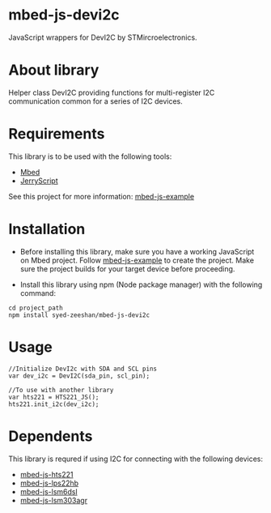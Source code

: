 # mbed-js-devi2c
JavaScript wrappers for DevI2C by STMircroelectronics.

# About library
Helper class DevI2C providing functions for multi-register I2C communication common for a series of I2C devices.

# Requirements
This library is to be used with the following tools:
* [Mbed](https://www.mbed.com/en/platform/mbed-os/)
* [JerryScript](https://github.com/jerryscript-project/jerryscript)

See this project for more information: [mbed-js-example](https://github.com/ARMmbed/mbed-js-example)

# Installation
* Before installing this library, make sure you have a working JavaScript on Mbed project.
Follow [mbed-js-example](https://github.com/ARMmbed/mbed-js-example) to create the project.
Make sure the project builds for your target device before proceeding.

* Install this library using npm (Node package manager) with the following command:
```
cd project_path
npm install syed-zeeshan/mbed-js-devi2c
```

# Usage
```
//Initialize DevI2c with SDA and SCL pins
var dev_i2c = DevI2C(sda_pin, scl_pin);

//To use with another library
var hts221 = HTS221_JS();
hts221.init_i2c(dev_i2c);

```

        
# Dependents
This library is requred if using I2C for connecting with the following devices:
* [mbed-js-hts221](https://www.github.com/syed-zeeshan/mbed-js-hts221)
* [mbed-js-lps22hb](https://www.github.com/syed-zeeshan/mbed-js-lps22hb)
* [mbed-js-lsm6dsl](https://www.github.com/syed-zeeshan/mbed-js-lsm6dsl)
* [mbed-js-lsm303agr](https://www.github.com/syed-zeeshan/mbed-js-lsm303agr)

